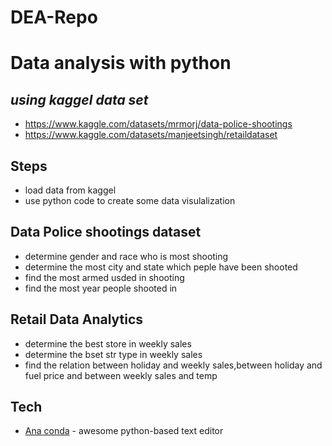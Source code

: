 # DEA-Repo
# Data analysis with python
## _using kaggel data set_

- https://www.kaggle.com/datasets/mrmorj/data-police-shootings
- https://www.kaggle.com/datasets/manjeetsingh/retaildataset

## Steps

- load data from kaggel 
- use python code to create some data visulalization

## Data Police shootings dataset

- determine  gender and race who is most shooting
-  determine  the most city and state which peple have been shooted
- find the most armed usded in shooting
- find the most year people shooted in

## Retail Data Analytics
- determine the best store in weekly sales
-  determine  the bset str type in weekly sales
- find  the relation between holiday and weekly sales,between holiday and fuel price and between weekly sales and temp


## Tech


- [Ana conda][dill] - awesome python-based text editor



   [dill]: https://www.anaconda.com/>
 
